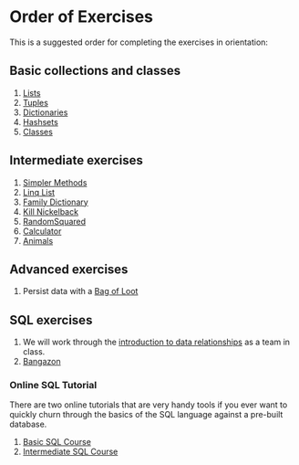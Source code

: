 # Order of Exercises

This is a suggested order for completing the exercises in orientation:

## Basic collections and classes
1. [Lists](./01_LISTS.md)
1. [Tuples](./02_TUPLES.md)
1. [Dictionaries](./03_DICTIONARIES.md)
1. [Hashsets](./04_HASHSETS.md)
1. [Classes](./05_CLASSES.md)

## Intermediate exercises
1. [Simpler Methods](./06_EXPRESSION_FN_MEMBERS.md)
1. [Linq List](./07_LINQ_LIST.md)
1. [Family Dictionary](./08_FAMILY_DICTIONARY.md)
1. [Kill Nickelback](./09_KILL_NICKELBACK.md)
1. [RandomSquared](./10_RANDOMSQUARED.md)
1. [Calculator](./11_TEST_CALCULATOR.md)
1. [Animals](./12_TEST_ANIMALS.md)

## Advanced exercises
1. Persist data with a [Bag of Loot](./13_BAG_OF_LOOT.md)

## SQL exercises

1. We will work through the [introduction to data relationships](./14_MUSIC_HISTORY.md) as a team in class.
1. [Bangazon](./15_SQL_BANGAZON.md)

### Online SQL Tutorial

There are two online tutorials that are very handy tools if you ever want to quickly churn through the basics of the SQL language against a pre-built database.

1. [Basic SQL Course](http://www.sqlcourse.com/intro.html)
2. [Intermediate SQL Course](http://www.sqlcourse2.com/intro2.html)
